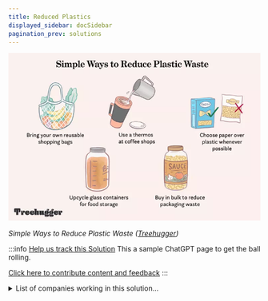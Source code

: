 ```yaml
---
title: Reduced Plastics
displayed_sidebar: docSidebar
pagination_prev: solutions
---
```

![Ways to reduce plastic waste such as bringing your own reusable shopping bags](/../static/img/reduced-plastics.webp)

*Simple Ways to Reduce Plastic Waste ([Treehugger](https://www.treehugger.com/easy-ways-reduce-your-plastic-waste-today-4858814))*

:::info [Help us track this Solution](contribute)
This a sample ChatGPT page to get the ball rolling.

[Click here to contribute content and feedback](contribute)
:::

<details>
        <summary>List of companies working in this solution...</summary>
        Experimental feature. Exciting Updates Underway!
        <div>
            <ul>
             
                <li><a href="https://aceleronenergy.com">Aceleron</a></li>
            
                <li><a href="https://www.flagshippioneering.com/">Flagship Pioneering</a></li>
            
                <li><a href="https://blueland.com">Blueland</a></li>
            
                <li><a href="https://www.cleantech.com/">Cleantech Group</a></li>
            
                <li><a href="https://advano.io">Advano</a></li>
            
                <li><a href="https://nan">Bmc</a></li>
            
                <li><a href="https://boltthreads.com">Bolt Threads</a></li>
            
                <li><a href="https://dmcbio.com">Dmc Biotechnologies</a></li>
            
                <li><a href="https://www.byfusion.com/">Byfusion</a></li>
            
                <li><a href="https://www.engieimpact.com/">Engie Impact</a></li>
            
                <li><a href="https://www.emergenceindustries.com/">Emergence Industries</a></li>
            
                <li><a href="https://elvisandkresse.com">Elvis & Kresse</a></li>
            
                <li><a href="https://myheatworks.com">Heatworks</a></li>
            
                <li><a href="https://econic-technologies.com">Econic Technologies</a></li>
            
                <li><a href="https://econicpack.com">Econic</a></li>
            
                <li><a href="https://modernmeadow.com">Modern Meadow</a></li>
            
                <li><a href="https://cambrianinnovation.com">Cambrian Innovation</a></li>
            
                <li><a href="https://plasticbank.com">Plastic Bank</a></li>
            
                <li><a href="https://preserveproducts.com">Preserve</a></li>
            
                <li><a href="https://greenhope.co">Greenhope</a></li>
            
            </ul>
        </div>
        </details>

:::company
  #### [Jobs listed in this solution at Climatebase](https://climatebase.org/jobs?l=&q=&drawdown_solutions=Reduced+Plastics)
:::
## Overview

- **Reduced Plastics** gain momentum in combating climate change.
- Breakthroughs include plastic recycling and waste-to-energy incineration.
- **World Wildlife Fund**, **Ellen MacArthur Foundation** drive awareness and adoption.

## Progress Made

- Technologies to **reduce plastic production** are diverse.
- **Plant-based plastics** are biodegradable and renewable.
- Recycling tech can recycle plastics back into original form, reducing landfill waste.
- Leading companies: **BASF**, **Dow Chemical**, **DuPont**.

## Lessons Learned

- **Reducing reliance on plastic** is crucial, not just recycling.
- **Diverse strategies** include cutting single-use plastics, recycling, and investing in alternatives.
- **Companies** play a vital role, reducing plastic use, investing in recycling, supporting education.
- **Progress**: Companies committing to reduced plastic use, government policies to cut plastic waste.

## Challenges Ahead

- **Reliable, affordable recycling infrastructure** remains a challenge.
- Overcoming **high recycling costs**, addressing **lack of recycling facilities** is necessary.
- Companies like **TerraCycle** and **Recycling Technologies** work on recycling infrastructure and affordability.
- **More progress needed** for Reduced Plastics to be widely adopted.

## Best Path Forward

- Continue **research and development** for large-scale adoption.
- Test, monitor, and ensure technology's **environmental effectiveness**.
- Collaborate with **leading companies** and organizations.
- **Educate the public** on the importance of reduced plastic use.